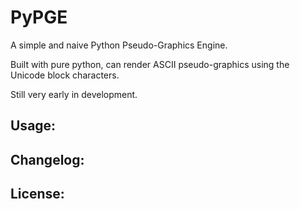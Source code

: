 # PyPGE

A simple and naive Python Pseudo-Graphics Engine.

Built with pure python, can render ASCII pseudo-graphics
using the Unicode block characters.

Still very early in development.

## Usage:


## Changelog:


## License: